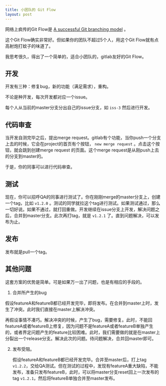 ```yaml
---
title: 小团队的 Git Flow
layout: post
---
```


网络上疯传的Git Flow是
[A successful Git branching model](http://nvie.com/posts/a-successful-git-branching-model/)
。

这个Git Flow确实非常好。但如果你的团队不超过5个人，用这个Git Flow就有点高射炮打蚊子的味道了。

我思考很久，得出了一个简单的，适合小团队的，gitlab友好的Git Flow。

## 开发

开发有三种：修复bug，新的功能（满足需求），重构。

不论是种开发，每次开发都对应一个issue。

每个人从当前的master分支分出自己的issue分支，如
`iss-3`
然后进行开发。

## 代码审查

当开发自测完毕之后，提出merge request。gitlab有个功能，当你push一个分支上去的时候，它会在project的首页有个按钮，
`new merge request`
。点击这个按钮，就会跳到创建merge request 的页面。这个merge request是从刚push上去的分支到master的。

于是，你的同事可以进行代码审查。

## 测试

现在，你可以招呼QA的同事进行测试了。你在刚刚merge的master分支上，创建一个tag，比如
`v1.2.0`
。测试的同学就拉这个tag进行测试。如果测试通过，那么一切好说。如果不通过，就打回重做。开发继续在issue分支上开发，解决问题之后，合并到master分支。此次再打tag，就是
`v1.2.1`
了。直到问题解决，可以发布为止。

## 发布

发布就是pull一个tag。

## 其他问题

这套方案的优势是简单。可是如果万一出了问题，也是有相应的手段的。

1. 合并所产生的bug
  
  假设featureA和featureB都已经开发完毕，即将发布。在合并到master上时，发生了冲突。此时我们直接在master上解决冲突。
  
  再假设事情不凑巧。解决冲突的时候，产生了bug，需要修复。此时，不能回featureA或者featureB上修复，因为问题不是featureA或者featureB单独产生的，或者界定问题产生的feature比较困难。此时，我们需要做的就是在master上分裂出一个release分支。解决此次的问题。待问题解决，合并回master即可。
 
2. 发布受阻。

   假设featureA和featureB都已经开发完毕。合并至master后，打上tag `v1.2.2`，交给QA测试。但在测试的过程中，发现有featureA重大缺陷，不能发布，准备只发布featureB，此时，可以将master分支reset回上一次发布的tag `v1.2.1`，然后将featureB单独合并至master发布。
